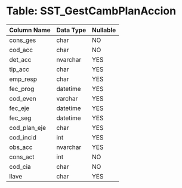 # Table: SST_GestCambPlanAccion

| Column Name | Data Type | Nullable |
|-------------|-----------|----------|
| cons_ges | char | NO |
| cod_acc | char | NO |
| det_acc | nvarchar | YES |
| tip_acc | char | YES |
| emp_resp | char | YES |
| fec_prog | datetime | YES |
| cod_even | varchar | YES |
| fec_eje | datetime | YES |
| fec_seg | datetime | YES |
| cod_plan_eje | char | YES |
| cod_incid | int | YES |
| obs_acc | nvarchar | YES |
| cons_act | int | NO |
| cod_cia | char | NO |
| llave | char | YES |
